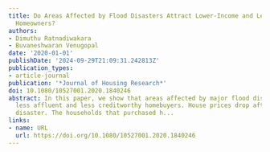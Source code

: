```yaml
---
title: Do Areas Affected by Flood Disasters Attract Lower-Income and Less Creditworthy
  Homeowners?
authors:
- Dimuthu Ratnadiwakara
- Buvaneshwaran Venugopal
date: '2020-01-01'
publishDate: '2024-09-29T21:09:31.242813Z'
publication_types:
- article-journal
publication: '*Journal of Housing Research*'
doi: 10.1080/10527001.2020.1840246
abstract: In this paper, we show that areas affected by major flood disasters attract
  less affluent and less creditworthy homebuyers. House prices drop after a flood
  disaster. The households that purchased h...
links:
- name: URL
  url: https://doi.org/10.1080/10527001.2020.1840246
---
```


